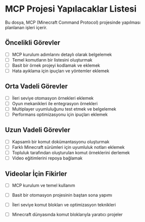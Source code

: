 # MCP Projesi Yapılacaklar Listesi

Bu dosya, MCP (Minecraft Command Protocol) projesinde yapılması planlanan işleri içerir.

## Öncelikli Görevler

- [ ] MCP kurulum adımlarını detaylı olarak belgelemek
- [ ] Temel komutların bir listesini oluşturmak
- [ ] Basit bir örnek projeyi kodlamak ve eklemek
- [ ] Hata ayıklama için ipuçları ve yöntemler eklemek

## Orta Vadeli Görevler

- [ ] İleri seviye otomasyon örnekleri eklemek
- [ ] Oyun mekanikleri ile entegrasyon örnekleri
- [ ] Multiplayer uyumluluğunu test etmek ve belgelemek
- [ ] Performans optimizasyonu için ipuçları eklemek

## Uzun Vadeli Görevler

- [ ] Kapsamlı bir komut dokümantasyonu oluşturmak
- [ ] Farklı Minecraft sürümleri için uyumluluk notları eklemek
- [ ] Topluluk tarafından oluşturulan komut örneklerini derlemek
- [ ] Video eğitimlerini repoya bağlamak

## Videolar İçin Fikirler

- [ ] MCP kurulum ve temel kullanım
- [ ] Basit bir otomasyon projesinin baştan sona yapımı
- [ ] İleri seviye komut blokları ve optimizasyon teknikleri
- [ ] Minecraft dünyasında komut bloklarıyla yaratıcı projeler

